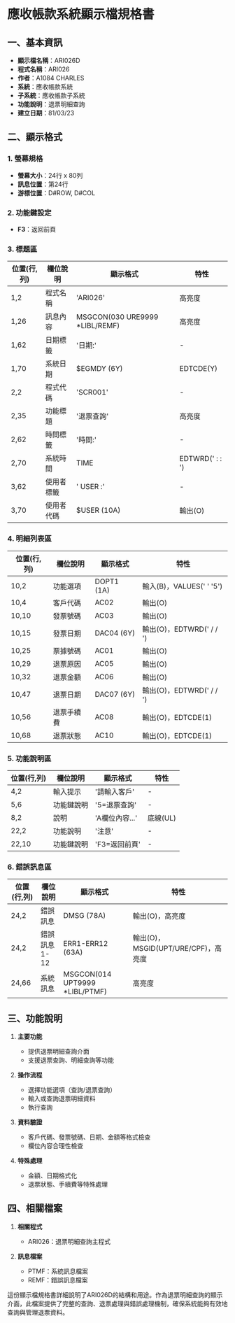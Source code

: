 # 應收帳款系統顯示檔規格書

## 一、基本資訊
- **顯示檔名稱**：ARI026D
- **程式名稱**：ARI026
- **作者**：A1084 CHARLES
- **系統**：應收帳款系統
- **子系統**：應收帳款子系統
- **功能說明**：退票明細查詢
- **建立日期**：81/03/23

## 二、顯示格式

### 1. 螢幕規格
- **螢幕大小**：24行 x 80列
- **訊息位置**：第24行
- **游標位置**：D#ROW, D#COL

### 2. 功能鍵設定
- **F3**：返回前頁

### 3. 標題區
| 位置(行,列) | 欄位說明 | 顯示格式 | 特性 |
|------------|---------|---------|------|
| 1,2 | 程式名稱 | 'ARI026' | 高亮度 |
| 1,26 | 訊息內容 | MSGCON(030 URE9999 *LIBL/REMF) | 高亮度 |
| 1,62 | 日期標籤 | '日期:' | - |
| 1,70 | 系統日期 | $EGMDY (6Y) | EDTCDE(Y) |
| 2,2 | 程式代碼 | 'SCR001' | - |
| 2,35 | 功能標題 | '退票查詢' | 高亮度 |
| 2,62 | 時間標籤 | '時間:' | - |
| 2,70 | 系統時間 | TIME | EDTWRD('  :  :  ') |
| 3,62 | 使用者標籤 | ' USER :' | - |
| 3,70 | 使用者代碼 | $USER (10A) | 輸出(O) |

### 4. 明細列表區
| 位置(行,列) | 欄位說明 | 顯示格式 | 特性 |
|------------|---------|---------|------|
| 10,2 | 功能選項 | DOPT1 (1A) | 輸入(B)，VALUES(' ' '5') |
| 10,4 | 客戶代碼 | AC02 | 輸出(O) |
| 10,10 | 發票號碼 | AC03 | 輸出(O) |
| 10,15 | 發票日期 | DAC04 (6Y) | 輸出(O)，EDTWRD('  /  /  ') |
| 10,25 | 票據號碼 | AC01 | 輸出(O) |
| 10,29 | 退票原因 | AC05 | 輸出(O) |
| 10,32 | 退票金額 | AC06 | 輸出(O) |
| 10,47 | 退票日期 | DAC07 (6Y) | 輸出(O)，EDTWRD('  /  /  ') |
| 10,56 | 退票手續費 | AC08 | 輸出(O)，EDTCDE(1) |
| 10,68 | 退票狀態 | AC10 | 輸出(O)，EDTCDE(1) |

### 5. 功能說明區
| 位置(行,列) | 欄位說明 | 顯示格式 | 特性 |
|------------|---------|---------|------|
| 4,2 | 輸入提示 | '請輸入客戶' | - |
| 5,6 | 功能鍵說明 | '5=退票查詢' | - |
| 8,2 | 說明 | 'A欄位內容...' | 底線(UL) |
| 22,2 | 功能說明 | '注意' | - |
| 22,10 | 功能鍵說明 | 'F3=返回前頁' | - |

### 6. 錯誤訊息區
| 位置(行,列) | 欄位說明 | 顯示格式 | 特性 |
|------------|---------|---------|------|
| 24,2 | 錯誤訊息 | DMSG (78A) | 輸出(O)，高亮度 |
| 24,2 | 錯誤訊息1-12 | ERR1-ERR12 (63A) | 輸出(O)，MSGID(UPT/URE/CPF)，高亮度 |
| 24,66 | 系統訊息 | MSGCON(014 UPT9999 *LIBL/PTMF) | 高亮度 |

## 三、功能說明

1. **主要功能**
   - 提供退票明細查詢介面
   - 支援退票查詢、明細查詢等功能

2. **操作流程**
   - 選擇功能選項（查詢/退票查詢）
   - 輸入或查詢退票明細資料
   - 執行查詢

3. **資料驗證**
   - 客戶代碼、發票號碼、日期、金額等格式檢查
   - 欄位內容合理性檢查

4. **特殊處理**
   - 金額、日期格式化
   - 退票狀態、手續費等特殊處理

## 四、相關檔案

1. **相關程式**
   - ARI026：退票明細查詢主程式

2. **訊息檔案**
   - PTMF：系統訊息檔案
   - REMF：錯誤訊息檔案

這份顯示檔規格書詳細說明了ARI026D的結構和用途。作為退票明細查詢的顯示介面，此檔案提供了完整的查詢、退票處理與錯誤處理機制，確保系統能夠有效地查詢與管理退票資料。 